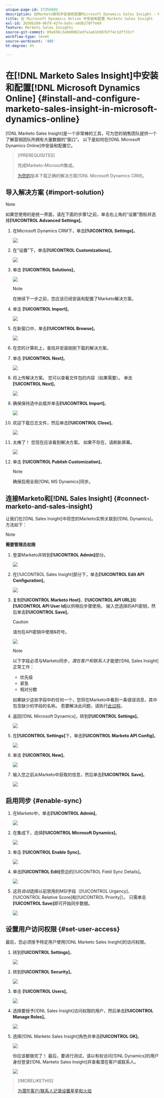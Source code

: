```yaml
---
unique-page-id: 37355602
description: 在Marketo联机中安装和配置Microsoft Dynamics Sales Insight - Marketo文档 — 产品文档
title: 在 Microsoft Dynamics Online 中安装和配置 Marketo Sales Insight
exl-id: 3b58b109-96f9-427e-be5c-a8db270ffe69
feature: Marketo Sales Insights
source-git-commit: 09a656c3a0d0002edfa1a61b987bff4c1dff33cf
workflow-type: tm+mt
source-wordcount: '405'
ht-degree: 4%

---
```


# 在[!DNL Marketo Sales Insight]中安装和配置[!DNL Microsoft Dynamics Online] {#install-and-configure-marketo-sales-insight-in-microsoft-dynamics-online}

[!DNL Marketo Sales Insight]是一个非常棒的工具，可为您的销售团队提供一个了解营销团队所拥有大量数据的“窗口”。 以下是如何在[!DNL Microsoft Dynamics Online]中安装和配置它。

>[!PREREQUISITES]
>
>完成Marketo-Microsoft集成。
>
>[为您的](/help/marketo/product-docs/marketo-sales-insight/msi-for-microsoft-dynamics/installing/download-the-marketo-sales-insight-solution-for-microsoft-dynamics.md)版本下载正确的解决方案[!DNL Microsoft Dynamics CRM]。

## 导入解决方案 {#import-solution}

>[!NOTE]
>
>如果您使用的是统一界面，请在下面的步骤1之前，单击右上角的“设置”图标并选择&#x200B;**[!UICONTROL Advanced Settings]**。

1. 在Microsoft Dynamics CRM下，单击&#x200B;**[!UICONTROL Settings]**。

   ![](assets/image2014-12-12-9-3a4-3a56-1.png)

1. 在“设置”下，单击&#x200B;**[!UICONTROL Customizations]**。

   ![](assets/image2015-4-29-14-3a22-3a1-1.png)

1. 单击 **[!UICONTROL Solutions]**。

   ![](assets/image2014-12-12-9-3a5-3a17-1.png)

   >[!NOTE]
   >
   >在继续下一步之前，您应该已经安装和配置了Marketo解决方案。

1. 单击 **[!UICONTROL Import]**。

   ![](assets/image2014-12-12-9-3a5-3a27-1.png)

1. 在新窗口中，单击&#x200B;**[!UICONTROL Browse]**。

   ![](assets/image2014-12-12-9-3a5-3a36-1.png)

1. 在您的计算机上，查找并安装刚刚下载的解决方案。

1. 单击 **[!UICONTROL Next]**。

   ![](assets/seven.png)

1. 将上传解决方案。 您可以查看文件包的内容（如果需要）。 单击 **[!UICONTROL Next]**。

   ![](assets/image2014-12-12-9-3a6-3a10-1.png)

1. 确保保持选中此框并单击&#x200B;**[!UICONTROL Import]**。

   ![](assets/image2014-12-12-9-3a6-3a19-1.png)

1. 欢迎下载日志文件，然后单击&#x200B;**[!UICONTROL Close]**。

   ![](assets/image2014-12-12-9-3a6-3a29-1.png)

1. 太棒了！ 您现在应该看到解决方案。 如果不存在，请刷新屏幕。

   ![](assets/eleven.png)

1. 单击 **[!UICONTROL Publish Customization]**。

   >[!NOTE]
   >
   >确保启用全局[!DNL MS Dynamics]同步。

## 连接Marketo和[!DNL Sales Insight] {#connect-marketo-and-sales-insight}

让我们在[!DNL Sales Insight]中将您的Marketo实例关联到[!DNL Dynamics]。 方法如下：

>[!NOTE]
>
>**需要管理员权限**

1. 登录Marketo并转到&#x200B;**[!UICONTROL Admin]**&#x200B;部分。

   ![](assets/image2014-12-12-9-3a6-3a50-1.png)

1. 在[!UICONTROL Sales Insight]部分下，单击&#x200B;**[!UICONTROL Edit API Configuration]**。

   ![](assets/image2014-12-12-9-3a7-3a0-1.png)

1. 复制&#x200B;**[!UICONTROL Marketo Host]**、**[!UICONTROL API URL]**&#x200B;和&#x200B;**[!UICONTROL API User Id]**&#x200B;以供稍后步骤使用。 输入您选择的API密钥，然后单击&#x200B;**[!UICONTROL Save]**。

   >[!CAUTION]
   >
   >请勿在API密钥中使用&amp;符号。

   ![](assets/image2014-12-12-9-3a7-3a9-1.png)

   >[!NOTE]
   >
   >以下字段必须与Marketo同步，_潜在客户和联系人_&#x200B;才能使[!DNL Sales Insight]正常工作：
   >
   >* 优先级
   >* 紧急
   >* 相对分数
   >
   >如果缺少这些字段中的任何一个，您将在Marketo中看到一条错误消息，其中包含缺少的字段的名称。 若要解决此问题，请执行[此过程](/help/marketo/product-docs/marketo-sales-insight/msi-for-microsoft-dynamics/setting-up-and-using/required-fields-for-syncing-marketo-with-dynamics.md)。

1. 返回[!DNL Microsoft Dynamics]，转到&#x200B;**[!UICONTROL Settings]**。

   ![](assets/image2014-12-12-9-3a7-3a25-1.png)

1. 在&#x200B;**[!UICONTROL Settings]**&#x200B;下，单击&#x200B;**[!UICONTROL Marketo API Config]**。

   ![](assets/image2014-12-12-9-3a7-3a34-1.png)

1. 单击 **[!UICONTROL New]**。

   ![](assets/image2014-12-12-9-3a8-3a8-1.png)

1. 输入您之前从Marketo中获取的信息，然后单击&#x200B;**[!UICONTROL Save]**。

   ![](assets/image2014-12-12-9-3a8-3a17-1.png)

## 启用同步 {#enable-sync}

1. 在Marketo中，单击&#x200B;**[!UICONTROL Admin]**。

   ![](assets/enable-one.png)

1. 在集成下，选择&#x200B;**[!UICONTROL Microsoft Dynamics]**。

   ![](assets/enable-two.png)

1. 单击 **[!UICONTROL Enable Sync]**。

   ![](assets/enable-three.png)

1. 单击&#x200B;**[!UICONTROL Edit]**&#x200B;旁边的[!UICONTROL Field Sync Details]。

   ![](assets/enable-four.png)

1. 这将&#x200B;_自动_&#x200B;选择以前禁用的MSI字段（[!UICONTROL Urgency]、[!UICONTROL Relative Score]和[!UICONTROL Priority]）。 只需单击&#x200B;**[!UICONTROL Save]**&#x200B;即可开始同步数据。

   ![](assets/enable-five.png)

## 设置用户访问权限 {#set-user-access}

最后，您必须授予特定用户使用[!DNL Marketo Sales Insight]的访问权限。

1. 转到&#x200B;**[!UICONTROL Settings]**。

   ![](assets/image2014-12-12-9-3a8-3a34-1.png)

1. 转到&#x200B;**[!UICONTROL Security]**。

   ![](assets/image2015-4-29-14-3a56-3a33-1.png)

1. 单击 **[!UICONTROL Users]**。

   ![](assets/image2015-4-29-14-3a57-3a46-1.png)

1. 选择要授予[!DNL Sales Insight]访问权限的用户，然后单击&#x200B;**[!UICONTROL Manage Roles]**。

   ![](assets/image2015-4-29-14-3a59-3a31-1.png)

1. 选择[!DNL Marketo Sales Insight]角色并单击&#x200B;**[!UICONTROL OK]**。

   ![](assets/image2014-12-12-9-3a9-3a22-1.png)

   你应该都做完了！ 最后，要进行测试，请以有权访问[!DNL Dynamics]的用户身份登录[!DNL Marketo Sales Insight]并查看潜在客户或联系人。

   ![](assets/image2015-4-29-15-3a2-3a27-1.png)

>[!MORELIKETHIS]
>
>[为潜在客户/联系人记录设置星星和火焰](/help/marketo/product-docs/marketo-sales-insight/msi-for-microsoft-dynamics/setting-up-and-using/setting-up-stars-and-flames-for-lead-contact-records.md)
